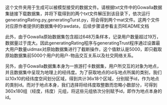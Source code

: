 这个文件夹用于生成可以被模型接受的数据文件。请根据txt文件中的Gowalla数据集链接下载数据集，并将下载得到的两个txt文件解压到该目录下，依次运行generatingRating.py,generatingTurst.py，将会得到两个mat文件。这两个文件对应原作者提供的数据集中的rawdata，后续步骤请参看主页README文档

此外，由于Gowalla原始数据集包含超过648万条样本，记录用户数量超过19万，数据量过于庞大。因此generatingRating程序与generatingTrust程序通过设置最大用户数量uidmax对原始数据集进行了截断操作，这个值默认是5000，即只截取原始数据集前5000个用户的用户-物品交互关系以及社交网络关系。

另外，由于Gowalla数据集本身为一旅游打卡数据集，用户所交互的对象为地点，并且数据集中呈现为地理上的经纬度。为了获取地点的id与地点所属的类别，我们以10x10的经纬度空间划分区域，得到共计36x18个区域，分别赋予id，作为地点的类别id。而对于地点本身，我们选择将经纬度取整数而忽略小数部分，可得到360x180组（经度，纬度）元组，将这些元组依次分别赋予id，即作为地点本身的id。
